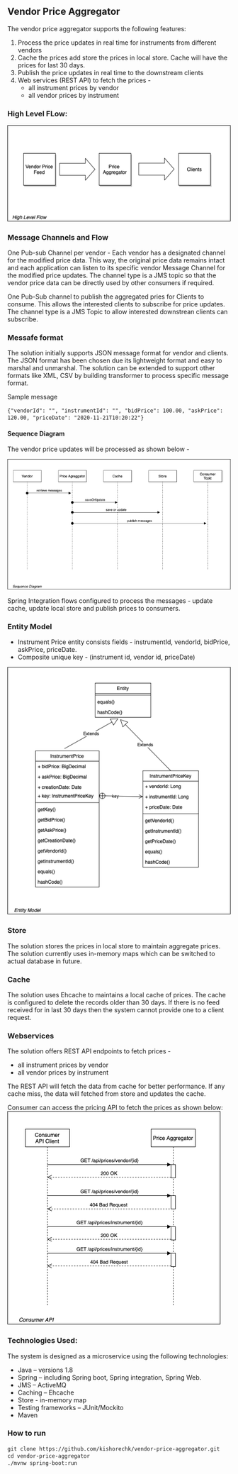 ## Vendor Price Aggregator

The vendor price aggregator supports the following features:
1. Process the price updates in real time for instruments from different vendors
2. Cache the prices add store the prices in local store. Cache will have the prices for last 30 days.
3. Publish the price updates in real time to the downstream clients
4. Web services (REST API) to fetch the prices -
    * all instrument prices by vendor
    * all vendor prices by instrument

### High Level FLow:

![High Level Flow](./images/highlevel.png)

### Message Channels and Flow

One Pub-sub Channel per vendor - Each vendor has a designated channel for the modified price data. This way, the original price data remains intact and each application can listen to its specific vendor Message Channel for the modified price updates. The channel type is a JMS topic so that the vendor price data can be directly used by other consumers if required.

One Pub-Sub channel to publish the aggregated pries for Clients to consume. This allows the interested clients to subscribe for price updates. The channel type is a JMS Topic to allow interested downstrean clients can subscribe.

### Messafe format
The solution initially supports JSON message format for vendor and clients. The JSON format has been chosen due its lightweight format and easy to marshal and unmarshal. The solution can be extended to support other formats like XML, CSV by building transformer to process specific message format. 

Sample message
```
{"vendorId": "", "instrumentId": "", "bidPrice": 100.00, "askPrice": 120.00, "priceDate": "2020-11-21T10:20:22"}
```
#### Sequence Diagram

The vendor price updates will be processed as shown below -

![Vendor Sequence Diagram](./images/vendor_price_updates_sequence.png)

Spring Integration flows configured to process the messages - update cache, update local store and publish prices to consumers.

### Entity Model

* Instrument Price entity consists fields - instrumentId, vendorId, bidPrice, askPrice, priceDate. 
* Composite unique key - (instrument id, vendor id, priceDate)

![Entity Model](./images/entity-model.png)

### Store
The solution stores the prices in local store to maintain aggregate prices. The solution currently uses in-memory maps which can be switched to actual database in future.

### Cache
The solution uses Ehcache to maintains a local cache of prices. The cache is configured to delete the records older than 30 days. If there is no feed received for in last 30 days then the system cannot provide one to a client request.
 
### Webservices
The solution offers REST API endpoints to fetch prices -
* all instrument prices by vendor
* all vendor prices by instrument

The REST API will fetch the data from cache for better performance. If any cache miss, the data will fetched from store and updates the cache.

Consumer can access the pricing API to fetch the prices as shown below:
![Consumer API Sequence Diagram](./images/consumer_api_sequence.png)

### Technologies Used:
The system is designed as a microservice using the following technologies:
* Java – versions 1.8
* Spring – including Spring boot, Spring integration, Spring Web.
* JMS – ActiveMQ
* Caching – Ehcache
* Store - in-memory map
* Testing frameworks – JUnit/Mockito
* Maven

### How to run

```
git clone https://github.com/kishorechk/vendor-price-aggregator.git 
cd vendor-price-aggregator 
./mvnw spring-boot:run
```
